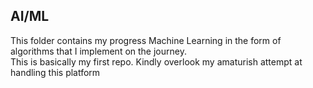 ## AI/ML
This folder contains my progress Machine Learning in the form of algorithms that I implement on the journey.  
This is basically my first repo. Kindly overlook my amaturish attempt at handling this platform
